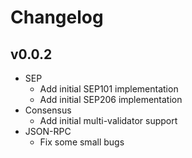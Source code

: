 # Changelog



## v0.0.2

* SEP
  * Add initial SEP101 implementation
  * Add initial SEP206 implementation
* Consensus
  * Add initial multi-validator support
* JSON-RPC
  * Fix some small bugs



